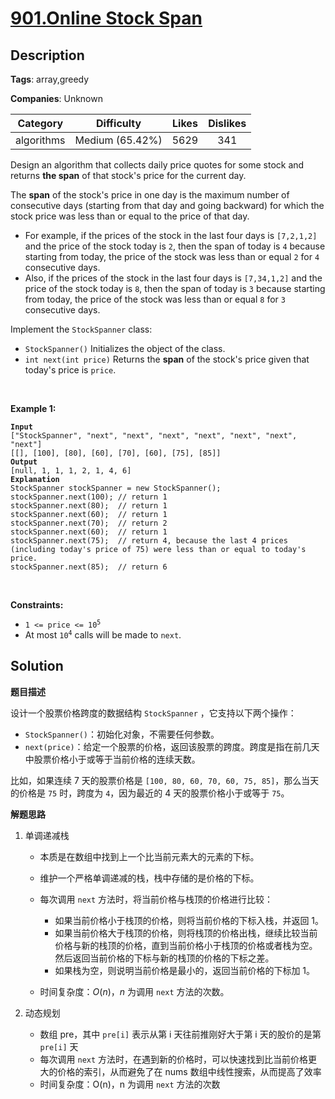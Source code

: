 # [901.Online Stock Span](https://leetcode.com/problems/online-stock-span/description/)

## Description

**Tags**: array,greedy

**Companies**: Unknown

|  Category  |   Difficulty    | Likes | Dislikes |
| :--------: | :-------------: | :---: | :------: |
| algorithms | Medium (65.42%) | 5629  |   341    |

<p>Design an algorithm that collects daily price quotes for some stock and returns <strong>the span</strong> of that stock&#39;s price for the current day.</p>
<p>The <strong>span</strong> of the stock&#39;s price in one day is the maximum number of consecutive days (starting from that day and going backward) for which the stock price was less than or equal to the price of that day.</p>
<ul>
  <li>For example, if the prices of the stock in the last four days is <code>[7,2,1,2]</code> and the price of the stock today is <code>2</code>, then the span of today is <code>4</code> because starting from today, the price of the stock was less than or equal <code>2</code> for <code>4</code> consecutive days.</li>
  <li>Also, if the prices of the stock in the last four days is <code>[7,34,1,2]</code> and the price of the stock today is <code>8</code>, then the span of today is <code>3</code> because starting from today, the price of the stock was less than or equal <code>8</code> for <code>3</code> consecutive days.</li>
</ul>
<p>Implement the <code>StockSpanner</code> class:</p>
<ul>
  <li><code>StockSpanner()</code> Initializes the object of the class.</li>
  <li><code>int next(int price)</code> Returns the <strong>span</strong> of the stock&#39;s price given that today&#39;s price is <code>price</code>.</li>
</ul>
<p>&nbsp;</p>
<p><strong class="example">Example 1:</strong></p>
<pre><code><strong>Input</strong>
[&quot;StockSpanner&quot;, &quot;next&quot;, &quot;next&quot;, &quot;next&quot;, &quot;next&quot;, &quot;next&quot;, &quot;next&quot;, &quot;next&quot;]
[[], [100], [80], [60], [70], [60], [75], [85]]
<strong>Output</strong>
[null, 1, 1, 1, 2, 1, 4, 6]
<strong>Explanation</strong>
StockSpanner stockSpanner = new StockSpanner();
stockSpanner.next(100); // return 1
stockSpanner.next(80);  // return 1
stockSpanner.next(60);  // return 1
stockSpanner.next(70);  // return 2
stockSpanner.next(60);  // return 1
stockSpanner.next(75);  // return 4, because the last 4 prices (including today&#39;s price of 75) were less than or equal to today&#39;s price.
stockSpanner.next(85);  // return 6</code></pre>
<p>&nbsp;</p>
<p><strong>Constraints:</strong></p>
<ul>
  <li><code>1 &lt;= price &lt;= 10<sup>5</sup></code></li>
  <li>At most <code>10<sup>4</sup></code> calls will be made to <code>next</code>.</li>
</ul>

## Solution

**题目描述**

设计一个股票价格跨度的数据结构 `StockSpanner` ，它支持以下两个操作：

- `StockSpanner()`：初始化对象，不需要任何参数。
- `next(price)`：给定一个股票的价格，返回该股票的跨度。跨度是指在前几天中股票价格小于或等于当前价格的连续天数。

比如，如果连续 7 天的股票价格是 `[100, 80, 60, 70, 60, 75, 85]`，那么当天的价格是 `75` 时，跨度为 `4`，因为最近的 4 天的股票价格小于或等于 `75`。

**解题思路**

1. 单调递减栈
   - 本质是在数组中找到上一个比当前元素大的元素的下标。
   - 维护一个严格单调递减的栈，栈中存储的是价格的下标。


   - 每次调用 `next` 方法时，将当前价格与栈顶的价格进行比较：
     - 如果当前价格小于栈顶的价格，则将当前价格的下标入栈，并返回 1。
     - 如果当前价格大于栈顶的价格，则将栈顶的价格出栈，继续比较当前价格与新的栈顶的价格，直到当前价格小于栈顶的价格或者栈为空。然后返回当前价格的下标与新的栈顶的价格的下标之差。
     - 如果栈为空，则说明当前价格是最小的，返回当前价格的下标加 1。
   - 时间复杂度：$O(n)$，$n$ 为调用 `next` 方法的次数。


2. 动态规划
   - 数组 pre，其中 `pre[i]` 表示从第 i 天往前推刚好大于第 i 天的股价的是第 `pre[i]` 天
   - 每次调用 `next` 方法时，在遇到新的价格时，可以快速找到比当前价格更大的价格的索引，从而避免了在 nums 数组中线性搜索，从而提高了效率
   - 时间复杂度：O(n)，n 为调用 `next` 方法的次数
